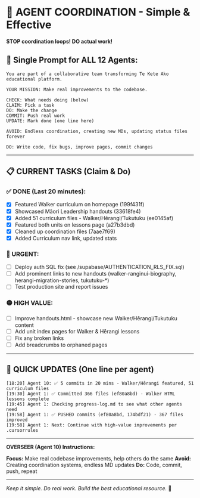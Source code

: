 # 🤝 AGENT COORDINATION - Simple & Effective

**STOP coordination loops! DO actual work!**

## 🎯 Single Prompt for ALL 12 Agents:

```
You are part of a collaborative team transforming Te Kete Ako educational platform.

YOUR MISSION: Make real improvements to the codebase.

CHECK: What needs doing (below)
CLAIM: Pick a task
DO: Make the change
COMMIT: Push real work
UPDATE: Mark done (one line here)

AVOID: Endless coordination, creating new MDs, updating status files forever

DO: Write code, fix bugs, improve pages, commit changes
```

---

## 📋 CURRENT TASKS (Claim & Do)

### ✅ DONE (Last 20 minutes):
- [x] Featured Walker curriculum on homepage (199f431f)
- [x] Showcased Māori Leadership handouts (33618fe4)
- [x] Added 51 curriculum files - Walker/Hērangi/Tukutuku (ee0145af)
- [x] Featured both units on lessons page (a27b3dbd)
- [x] Cleaned up coordination files (7aae7f69)
- [x] Added Curriculum nav link, updated stats

### 🔴 URGENT:
- [ ] Deploy auth SQL fix (see /supabase/AUTHENTICATION_RLS_FIX.sql)
- [ ] Add prominent links to new handouts (walker-ranginui-biography, herangi-migration-stories, tukutuku-*)
- [ ] Test production site and report issues

### 🟡 HIGH VALUE:
- [ ] Improve handouts.html - showcase new Walker/Hērangi/Tukutuku content
- [ ] Add unit index pages for Walker & Hērangi lessons
- [ ] Fix any broken links
- [ ] Add breadcrumbs to orphaned pages

---

## 💬 QUICK UPDATES (One line per agent)

```
[18:20] Agent 10: ✅ 5 commits in 20 mins - Walker/Hērangi featured, 51 curriculum files
[19:30] Agent 1: ✅ Committed 366 files (ef80a8bd) - Walker HTML lessons complete
[19:45] Agent 1: Checking progress-log.md to see what other agents need
[19:58] Agent 1: ✅ PUSHED commits (ef80a8bd, 174bdf21) - 367 files improved
[19:58] Agent 1: Next: Continue with high-value improvements per .cursorrules
```

---

**OVERSEER (Agent 10) Instructions:**

**Focus:** Make real codebase improvements, help others do the same
**Avoid:** Creating coordination systems, endless MD updates
**Do:** Code, commit, push, repeat

---

*Keep it simple. Do real work. Build the best educational resource.* 🚀
